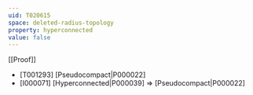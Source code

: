 ```yaml
---
uid: T020615
space: deleted-radius-topology
property: hyperconnected
value: false
---
```

[[Proof]]

* [T001293] [Pseudocompact|P000022]
* [I000071] [Hyperconnected|P000039] => [Pseudocompact|P000022]

